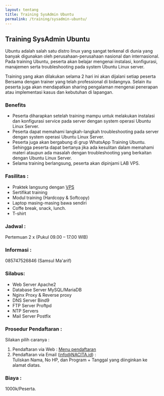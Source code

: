 ```yaml
---
layout: tentang
title: Training SysAdmin Ubuntu
permalink: /training/sysadmin-ubuntu/
---
```


## Training SysAdmin Ubuntu

Ubuntu adalah salah satu distro linux yang sangat terkenal di dunia yang banyak digunakan oleh perusahaan-perusahaan nasional dan internasional. Pada training Ubuntu, peserta akan belajar mengenai instalasi, konfigurasi, manajemen serta troubleshooting pada system Ubuntu Linux server.

Training yang akan dilakukan selama 2 hari ini akan dijalani setiap peserta Bersama dengan trainer yang telah professional di bidangnya. Selain itu peserta juga akan mendapatkan sharing pengalaman mengenai penerapan atau implementasi kasus dan kebutuhan di lapangan.

### Benefits
- Peserta diharapkan setelah training mampu untuk melakukan instalasi dan konfigurasi service pada server dengan system operasi Ubuntu Linux Server.
- Peserta dapat memahami langkah-langkah troubleshooting pada server dengan system operasi Ubuntu Linux Server.
- Peserta juga akan bergabung di grup WhatsApp Training Ubuntu. Sehingga peserta dapat bertanya jika ada kesulitan dalam memahami materi ataupun ada masalah dengan troubleshooting yang berkaitan dengan Ubuntu Linux Server.
- Selama training berlangsung, peserta akan dipinjami LAB VPS.

### Fasilitas :
- Praktek langsung dengan [VPS](https://id.wikipedia.org/wiki/VPS)
- Sertifikat training
- Modul training (Hardcopy & Softcopy)
- Laptop masing-masing bawa sendiri
- Coffe break, snack, lunch.
- T-shirt

### Jadwal :
Pertemuan 2 x (Pukul 09.00 – 17.00 WIB)

### Informasi :
085747526846 (Samsul Ma'arif)

### Silabus:
- Web Server Apache2
- Database Server MySQL/MariaDB
- Nginx Proxy & Reverse proxy
- DNS Server Bind9
- FTP Server Proftpd
- NTP Servers
- Mail Server Postfix

### Prosedur Pendaftaran :
Silakan pilih caranya :
1. Pendaftaran via Web : [Menu pendaftaran](/pendaftaran)
2. Pendaftaran via Email (info@NACITA.id) :<br>
   Tuliskan Nama, No HP, dan Program + Tanggal yang diinginkan ke alamat diatas.


### Biaya :
1000k/Peserta.
